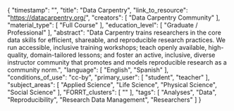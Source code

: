 {
    "timestamp": "",
    "title": "Data Carpentry",
    "link_to_resource": "https://datacarpentry.org/",
    "creators": [
        "Data Carpentry Community"
    ],
    "material_type": [
        "Full Course"
    ],
    "education_level": [
        "Graduate / Professional"
    ],
    "abstract": "Data Carpentry trains researchers in the core data skills for efficient, shareable, and reproducible research practices. We run accessible, inclusive training workshops; teach openly available, high-quality, domain-tailored lessons; and foster an active, inclusive, diverse instructor community that promotes and models reproducible research as a community norm.",
    "language": [
        "English",
        "Spanish"
    ],
    "conditions_of_use": "cc-by",
    "primary_user": [
        "student",
        "teacher"
    ],
    "subject_areas": [
        "Applied Science",
        "Life Science",
        "Physical Science",
        "Social Science"
    ],
    "FORRT_clusters": [
        ""
    ],
    "tags": [
        "Analyses",
        "Data",
        "Reproducibility",
        "Research Data Management",
        "Researchers"
    ]
}